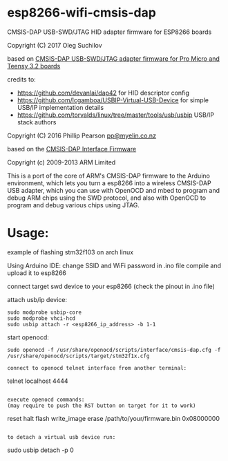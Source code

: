 # esp8266-wifi-cmsis-dap

CMSIS-DAP USB-SWD/JTAG HID adapter firmware for ESP8266 boards

Copyright (C) 2017 Oleg Suchilov

based on <a href="https://github.com/myelin/arduino-cmsis-dap">CMSIS-DAP USB-SWD/JTAG adapter firmware for Pro Micro and Teensy 3.2 boards</a>

credits to:
- https://github.com/devanlai/dap42 for HID descriptor config
- https://github.com/lcgamboa/USBIP-Virtual-USB-Device for simple USB/IP implementation details
- https://github.com/torvalds/linux/tree/master/tools/usb/usbip USB/IP stack authors


Copyright (C) 2016 Phillip Pearson <pp@myelin.co.nz>

based on the <a href="https://github.com/mbedmicro/CMSIS-DAP">CMSIS-DAP Interface Firmware</a>

Copyright (c) 2009-2013 ARM Limited

This is a port of the core of ARM's CMSIS-DAP firmware to the Arduino environment,
which lets you turn a esp8266 into a wireless
CMSIS-DAP USB adapter, which you can use with OpenOCD and mbed to program and debug ARM chips using the SWD protocol,
and also with OpenOCD to program and debug various chips using JTAG.





# Usage:

example of flashing stm32f103 on arch linux

Using Arduino IDE:
change SSID and WiFi password in .ino file
compile and upload it to esp8266

connect target swd device to your esp8266 (check the pinout in .ino file)

attach usb/ip device:
```
sudo modprobe usbip-core
sudo modprobe vhci-hcd
sudo usbip attach -r <esp8266_ip_address> -b 1-1
```

start openocd:
```
sudo openocd -f /usr/share/openocd/scripts/interface/cmsis-dap.cfg -f /usr/share/openocd/scripts/target/stm32f1x.cfg
```

```
connect to openocd telnet interface from another terminal:
```
telnet localhost 4444
```

execute openocd commands:
(may require to push the RST button on target for it to work)
```
reset halt
flash write_image erase /path/to/your/firmware.bin 0x08000000
```

to detach a virtual usb device run:
```
sudo usbip detach -p 0
```

